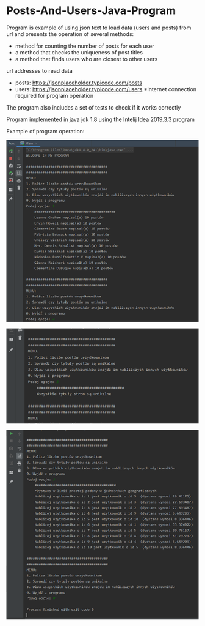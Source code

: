 # Posts-And-Users-Java-Program

Program is example of using json text to load data (users and posts) from url
and presents the operation of several methods:
- method for counting the number of posts for each user
- a method that checks the uniqueness of post titles
- a method that finds users who are closest to other users

url addresses to read data
- posts: https://jsonplaceholder.typicode.com/posts
- users: https://jsonplaceholder.typicode.com/users
*Internet connection required for program operation

The program also includes a set of tests to check if it works correctly

Program implemented in java jdk 1.8 using the Intelij Idea 2019.3.3 program

Example of program operation:

![Image description](https://github.com/Raval97/Posts-And-Users-Java-Program/blob/master/screen/1.PNG?raw=true)

![Image description](https://github.com/Raval97/Posts-And-Users-Java-Program/blob/master/screen/2.PNG?raw=true)

![Image description](https://github.com/Raval97/Posts-And-Users-Java-Program/blob/master/screen/3.PNG?raw=true)
